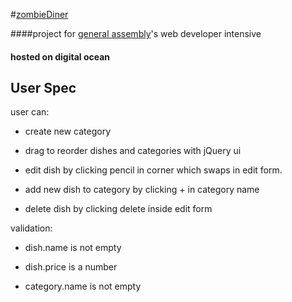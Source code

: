 #[zombieDiner](http://evangriffiths.nyc:3201/)

####project for [general assembly](http://generalassemb.ly)'s web developer intensive

####  hosted on digital ocean

## User Spec

user can:

- create new category

- drag to reorder dishes and categories with jQuery ui

- edit dish by clicking pencil in corner which swaps in edit form.

- add new dish to category by clicking + in category name

- delete dish by clicking delete inside edit form

validation:

- dish.name is not empty

- dish.price is a number

- category.name is not empty
